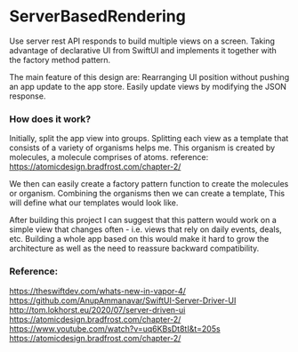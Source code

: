 # ServerBasedRendering
Use server rest API responds to build multiple views on a screen. Taking advantage of declarative UI from SwiftUI and implements it together with the factory method pattern.

The main feature of this design are:
Rearranging UI position without pushing an app update to the app store.
Easily update views by modifying the JSON response.

### How does it work?

Initially, split the app view into groups. Splitting each view as a template that consists of a variety of organisms helps me. This organism is created by molecules, a molecule comprises of atoms.
reference: https://atomicdesign.bradfrost.com/chapter-2/

We then can easily create a factory pattern function to create the molecules or organism. Combining the organisms then we can create a template, This will define what our templates would look like. 

After building this project I can suggest that this pattern would work on a simple view that changes often - i.e. views that rely on daily events, deals, etc. Building a whole app based on this would make it hard to grow the architecture as well as the need to reassure backward compatibility.

### Reference: 
https://theswiftdev.com/whats-new-in-vapor-4/
https://github.com/AnupAmmanavar/SwiftUI-Server-Driver-UI
http://tom.lokhorst.eu/2020/07/server-driven-ui
https://atomicdesign.bradfrost.com/chapter-2/
https://www.youtube.com/watch?v=uq6KBsDt8tI&t=205s
https://atomicdesign.bradfrost.com/chapter-2/
